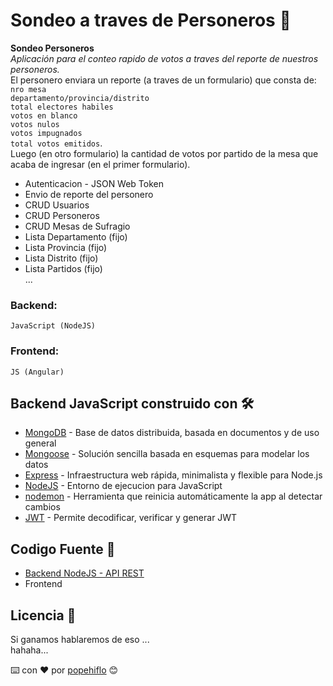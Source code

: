 # Sondeo a traves de Personeros 🚧
**Sondeo Personeros**    
_Aplicación para el conteo rapido de votos a traves del reporte de nuestros personeros._   
El personero enviara un reporte (a traves de un formulario) que consta de:   
`nro mesa`  
`departamento/provincia/distrito`  
`total electores habiles`  
`votos en blanco`  
`votos nulos`  
`votos impugnados`  
`total votos emitidos`.   
Luego (en otro formulario) la cantidad de votos por partido de la mesa que acaba de ingresar (en el primer formulario).
* Autenticacion - JSON Web Token
* Envio de reporte del personero
* CRUD Usuarios
* CRUD Personeros
* CRUD Mesas de Sufragio
* Lista Departamento (fijo)  
* Lista Provincia (fijo)
* Lista Distrito (fijo)
* Lista Partidos (fijo)  
...  
### Backend:
    JavaScript (NodeJS)
### Frontend: 
    JS (Angular)
## Backend JavaScript construido con 🛠️
* [MongoDB](https://www.mongodb.com/es) -  Base de datos distribuida, basada en documentos y de uso general
* [Mongoose](https://mongoosejs.com/) - Solución sencilla basada en esquemas para modelar los datos
* [Express](https://expressjs.com/es/) - Infraestructura web rápida, minimalista y flexible para Node.js
* [NodeJS](https://nodejs.org/es/) - Entorno de ejecucion para JavaScript
* [nodemon](https://www.npmjs.com/package/nodemon) - Herramienta que reinicia automáticamente la app al detectar cambios
* [JWT](https://jwt.io/) - Permite decodificar, verificar y generar JWT

## Codigo Fuente 📁
* [Backend NodeJS - API REST](backend)
* Frontend

## Licencia 📄
Si ganamos hablaremos de eso ...   
hahaha...   

         
⌨️ con ❤️ por [popehiflo](https://github.com/popehiflo) 😊